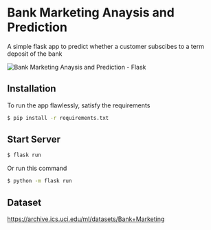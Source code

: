 # Bank Marketing Anaysis and Prediction
A simple flask app to predict whether a customer subscibes to a term deposit of the bank

![Bank Marketing Anaysis and Prediction - Flask](https://drive.google.com/uc?export=view&id=1eVkht3p_gnvli2_X1b4zt0gnXeNLoP_9)

## Installation

To run the app flawlessly, satisfy the requirements
```bash
$ pip install -r requirements.txt
```

## Start Server
```bash
$ flask run
```

Or run this command 
```bash
$ python -m flask run
```

## Dataset
https://archive.ics.uci.edu/ml/datasets/Bank+Marketing
